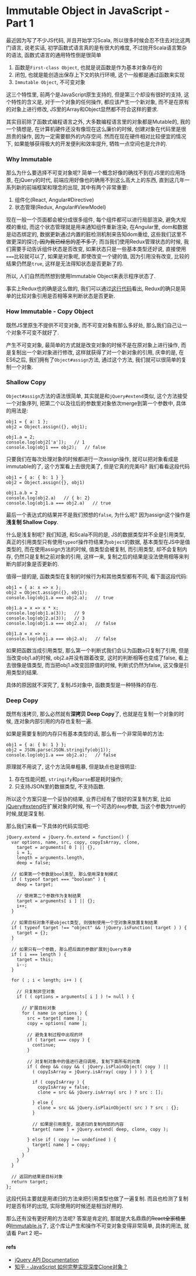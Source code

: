 # Immutable Object in JavaScript - Part 1

最近因为写了不少JS代码, 并且开始学习Scala, 所以很多时候会忍不住去对比这两门语言, 说老实话, 初学函数式语言真的是有很大的难度, 不过抛开Scala语言繁杂的语法, 函数式语言的通用特性倒是很简单

1. 函数是```First-class Object```, 也就是说函数是作为基本对象存在的
2. 闭包, 也就是能创造出保存上下文的执行环境, 这个一般都是通过函数来实现
3. ```Immutable Object```, 不可变对象

这三个特性里, 前两个是JavaScript原生支持的, 但是第三个却没有很好的支持, 这个特性的含义是, 对于一个对象的任何操作, 都应该产生一个新对象, 而不是在原有的对象上进行修改, JS里的Array和Object显然都不符合这样的要求.

其实目前除了函数式编程语言之外, 大多数编程语言里的对象都是Mutable的, 我的一个猜想是, 在计算机硬件还没有像现在这么廉价的时候, 创建对象在代码里是很昂贵的操作, 因为一定需要额外的内存空间. 然而在现在硬件相对比较便宜的情况下, 如果能够获得极大的开发便利和效率提升, 牺牲一点空间也是允许的.

### Why Immutable

那么为什么要选择不可变对象呢? 简单一个概念好像的确找不到在JS里的应用场景, 在jQuery的时代, 前端应用好像也的确用不到这么高大上的东西, 直到这几年一系列新的前端框架和理念的出现, 其中有两个非常重要:

1. 组件化(React, Angular#Directive)
2. 状态管理(Redux, Angular#ViewModel)

现在一般一个页面都会被分成很多组件, 每个组件都可以进行局部渲染, 避免大规模的重绘, 而这个状态管理就是用来通知组件重新渲染, 在Angular里, dom和数据是动态绑定的, 数据更新通过内置的脏检测机制来告知dom重绘, 这些我们这里不做更深的探讨~~, 因为我已经忘的差不多了~~; 而当我们使用Redux管理状态的时候, 我们需要手动告诉组件状态是否改变, 如果状态只是一些基本类型还好说, 直接使用```===```比较就可以了, 如果是对象呢, 即使改变一个键的值, 因为引用没有改变, 比较的结果仍然是```true```, 这样是无法得知状态是否更新了的.

所以, 人们自然而然想到使用Immutable Object来表示程序状态了.

事实上Redux也的确是这么做的, 我们可以通过[这行代码](https://github.com/reactjs/redux/blob/master/src/combineReducers.js#L146)看出, Redux的确只是简单的比较对象引用是否相等来判断状态是否更新.

### How Immutable - Copy Object

既然JS里原生不提供不可变对象, 而不可变对象有那么多好处, 那么我们自己让一个对象不可变不就好了.

产生不可变对象, 最简单的方式就是改变对象的时候不是在原对象上进行操作, 而是复制出一个新对象进行修改, 这样就获得了对一个新对象的引用, 庆幸的是, 在ES6之后, 我们拥有了```Object#assign```方法, 通过这个方法, 我们就可以很简单的复制一个对象.

### Shallow Copy

```Object#assign```方法的语法很简单, 其实就是和```jQuery#extend```类似, 这个方法接受一个对象序列, 把第二个以及往后的参数里对象依次merge到第一个参数中, 具体的用法是:

    obj1 = { a: 1 };
    obj2 = Object.assign({}, obj1);
    
    obj1.a = 2;
    console.log(obj2['a']);   // 1
    console.log(obj1 === obj2);   // false
    
只要我们在每次处理对象的时候都进行一次assign操作, 就可以把对象看成是immutable的了, 这个方案看上去很完美了, 但是它真的完美吗? 我们看看这段代码

    obj1 = { a: { b: 1 } }
    obj2 = Object.assign({}, obj1)
    
    obj1.a.b = 2
    console.log(obj2.a)   // { b: 2}
    console.log(obj1.a === obj2.a)   // true
    
最后一个表达式的结果并不是我们预想的```false```, 为什么呢? 因为assign这个操作是**浅复制 Shallow Copy**.

什么是浅复制呢? 我们知道, 和Scala不同的是, JS的数据类型并不全是引用类型, 真正的引用类型只有使用```typeof```操作符结果为```object```的数据, 基本类型在JS中是值类型的, 而在使用assign方法的时候, 值类型会被复制, 而引用类型, 却不会复制内存, 仍然只是复制之前对象的引用, 这样一来, 复制之后的结果是没法使用相等来判断内部对象是否更新的.

值得一提的是, 函数类型在复制的时候行为和其他类型都有不同, 看下面这段代码:

    obj1 = { a: x => x };
    obj2 = Object.assign({}, obj1);
    console.log(obj1.a === obj2.a);   // true
    
    obj1.a = x => x * x;
    console.log(obj1.a(3));   // 9
    console.log(obj2.a(3));   // 3
    console.log(obj1.a === obj2.a);   // false
    
    obj1.a = x => x;
    console.log(obj1.a === obj2.a);   // false
    
如果把函数当成引用类型, 那么第一个判断式我们会认为函数a只复制了引用, 但是当改变obj1.a的时候, obj2.a并没有跟着改变, 这时的判断相等也变成了false, 看上去很像是值类型, 而当把obj1.a改变回原值的时候, 判断式仍然为false, 这又像是引用类型的结果.

具体的原因就不深究了, 复制JS对象中, 函数类型是一种特殊的存在.

### Deep Copy

既然有浅拷贝, 那么必然就有**深拷贝 Deep Copy**了, 也就是在复制一个对象的时候, 连对象内部引用的内存也复制一遍.

如果是需要复制的内存只有基本类型的话, 那么有一个非常简单的方法:

    obj1 = { a: { b: 1 } };
    obj2 = JSON.parse(JSON.stringify(obj1));
    console.log(obj1.a === obj2.a);   // false
    
原理就不用说了, 这个方法简单粗暴, 但是缺点也是很明显:

1. 存在性能问题, ```stringify```和```parse```都是耗时操作;
2. 只支持JSON里的数据类型, 不支持函数.

所以这个方案只是一个妥协的结果, 业界已经有了很好的深复制方案, 比如[jQuery#extend](http://api.jquery.com/jQuery.extend/)在扩展对象的时候, 有一个可选的```deep```参数, 当这个参数为true的时候,就是深复制.

那么我们来看一下具体的代码实现吧:

    jQuery.extend = jQuery.fn.extend = function() {
      var options, name, src, copy, copyIsArray, clone,
        target = arguments[ 0 ] || {},
        i = 1,
        length = arguments.length,
        deep = false;

      // 如果第一个参数是bool类型, 那么使用深复制模式
      if ( typeof target === "boolean" ) {
        deep = target;

        // 使用第二个参数作为复制结果
        target = arguments[ i ] || {};
        i++;
      }

      // 如果目标对象不是object类型, 则强制使用一个空对象来放置复制结果
      if ( typeof target !== "object" && !jQuery.isFunction( target ) ) {
        target = {};
      }

      // 如果只有一个参数, 那么把后面的参数扩展到jQuery本身
      if ( i === length ) {
        target = this;
        i--;
      }

      for ( ; i < length; i++ ) {

        // 只复制非空对象
        if ( ( options = arguments[ i ] ) != null ) {

          // 扩展目标对象
          for ( name in options ) {
            src = target[ name ];
            copy = options[ name ];

            // 避免复制过程中出现的环
            if ( target === copy ) {
              continue;
            }

            // 对复制对象中的值进行递归调用, 复制下面所有的对象
            if ( deep && copy && ( jQuery.isPlainObject( copy ) ||
              ( copyIsArray = jQuery.isArray( copy ) ) ) ) {

              if ( copyIsArray ) {
                copyIsArray = false;
                clone = src && jQuery.isArray( src ) ? src : [];

              } else {
                clone = src && jQuery.isPlainObject( src ) ? src : {};
              }

              // 如果是引用类型, 就递归的复制内部的内容
              target[ name ] = jQuery.extend( deep, clone, copy );

            } else if ( copy !== undefined ) {
              target[ name ] = copy;
            }
          }
        }
      }

      // 返回的结果是目标对象
      return target;
    };

这段代码主要就是用递归的方法来把引用类型也做了一遍复制. 而且也检测了复制时是否有环的出现, 实际使用的时候还是相当好用的.

那么还有没有更好用的方法呢? 答案是肯定的, 那就是大名鼎鼎的~~React全家桶里的~~[Immutable.js](https://facebook.github.io/immutable-js/)了, 这个库让产生和操作不可变对象变得非常简单, 具体的用法, 就请看 Part 2 吧~

#### refs

- [jQuery API Documentation](http://api.jquery.com/)
- [知乎 - JavaScript 如何完整实现深度Clone对象？](https://www.zhihu.com/question/47746441)

